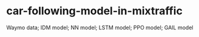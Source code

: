 # car-following-model-in-mixtraffic
Waymo data; IDM model; NN model; LSTM model; PPO model; GAIL model
